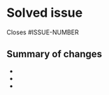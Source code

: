 <!--
SPDX-FileCopyrightText: 2023 Vasco Guita <vasco@guita.org>

SPDX-License-Identifier: CC-BY-4.0
-->

# Solved issue

Closes #ISSUE-NUMBER

## Summary of changes

-
-
-
